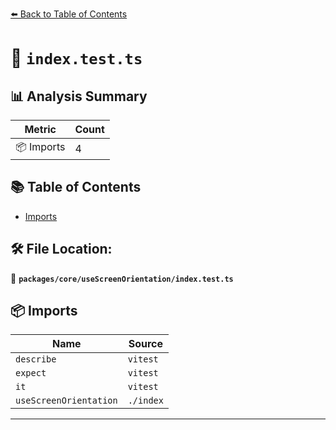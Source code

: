 [⬅️ Back to Table of Contents](../../../index.md)

# 📄 `index.test.ts`

## 📊 Analysis Summary

| Metric | Count |
|--------|-------|
| 📦 Imports | 4 |

## 📚 Table of Contents

- [Imports](#imports)

## 🛠️ File Location:
📂 **`packages/core/useScreenOrientation/index.test.ts`**

## 📦 Imports

| Name | Source |
|------|--------|
| `describe` | `vitest` |
| `expect` | `vitest` |
| `it` | `vitest` |
| `useScreenOrientation` | `./index` |


---